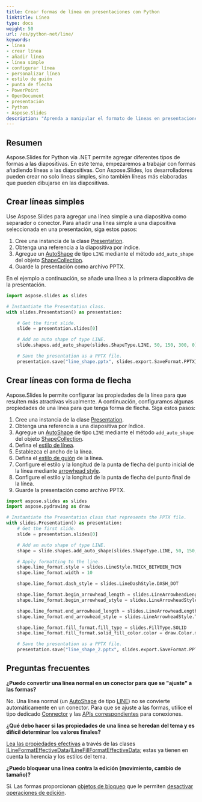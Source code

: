 ```yaml
---
title: Crear formas de línea en presentaciones con Python
linktitle: Línea
type: docs
weight: 50
url: /es/python-net/line/
keywords:
- línea
- crear línea
- añadir línea
- línea simple
- configurar línea
- personalizar línea
- estilo de guión
- punta de flecha
- PowerPoint
- OpenDocument
- presentación
- Python
- Aspose.Slides
description: "Aprenda a manipular el formato de líneas en presentaciones PowerPoint y OpenDocument con Aspose.Slides para Python vía .NET. Descubra propiedades, métodos y ejemplos."
---
```


## **Resumen**

Aspose.Slides for Python via .NET permite agregar diferentes tipos de formas a las diapositivas. En este tema, empezaremos a trabajar con formas añadiendo líneas a las diapositivas. Con Aspose.Slides, los desarrolladores pueden crear no solo líneas simples, sino también líneas más elaboradas que pueden dibujarse en las diapositivas.

## **Crear líneas simples**

Use Aspose.Slides para agregar una línea simple a una diapositiva como separador o conector. Para añadir una línea simple a una diapositiva seleccionada en una presentación, siga estos pasos:

1. Cree una instancia de la clase [Presentation](https://reference.aspose.com/slides/python-net/aspose.slides/presentation/).
1. Obtenga una referencia a la diapositiva por índice.
1. Agregue un [AutoShape](https://reference.aspose.com/slides/python-net/aspose.slides/autoshape/) de tipo `LINE` mediante el método `add_auto_shape` del objeto [ShapeCollection](https://reference.aspose.com/slides/python-net/aspose.slides/shapecollection/).
1. Guarde la presentación como archivo PPTX.

En el ejemplo a continuación, se añade una línea a la primera diapositiva de la presentación.

```py
import aspose.slides as slides

# Instantiate the Presentation class.
with slides.Presentation() as presentation:

    # Get the first slide.
    slide = presentation.slides[0]

    # Add an auto shape of type LINE.
    slide.shapes.add_auto_shape(slides.ShapeType.LINE, 50, 150, 300, 0)

    # Save the presentation as a PPTX file.
    presentation.save("line_shape.pptx", slides.export.SaveFormat.PPTX)
```

## **Crear líneas con forma de flecha**

Aspose.Slides le permite configurar las propiedades de la línea para que resulten más atractivas visualmente. A continuación, configuramos algunas propiedades de una línea para que tenga forma de flecha. Siga estos pasos:

1. Cree una instancia de la clase [Presentation](https://reference.aspose.com/slides/python-net/aspose.slides/presentation/).
1. Obtenga una referencia a una diapositiva por índice.
1. Agregue un [AutoShape](https://reference.aspose.com/slides/python-net/aspose.slides/autoshape/) de tipo `LINE` mediante el método `add_auto_shape` del objeto [ShapeCollection](https://reference.aspose.com/slides/python-net/aspose.slides/shapecollection/).
1. Defina el [estilo de línea](https://reference.aspose.com/slides/python-net/aspose.slides/linestyle/).
1. Establezca el ancho de la línea.
1. Defina el [estilo de guión](https://reference.aspose.com/slides/python-net/aspose.slides/linedashstyle/) de la línea.
1. Configure el estilo y la longitud de la punta de flecha del punto inicial de la línea mediante [arrowhead style](https://reference.aspose.com/slides/python-net/aspose.slides/linearrowheadstyle/).
1. Configure el estilo y la longitud de la punta de flecha del punto final de la línea.
1. Guarde la presentación como archivo PPTX.

```py
import aspose.slides as slides
import aspose.pydrawing as draw

# Instantiate the Presentation class that represents the PPTX file.
with slides.Presentation() as presentation:
    # Get the first slide.
    slide = presentation.slides[0]

    # Add an auto shape of type LINE.
    shape = slide.shapes.add_auto_shape(slides.ShapeType.LINE, 50, 150, 300, 0)

    # Apply formatting to the line.
    shape.line_format.style = slides.LineStyle.THICK_BETWEEN_THIN
    shape.line_format.width = 10

    shape.line_format.dash_style = slides.LineDashStyle.DASH_DOT

    shape.line_format.begin_arrowhead_length = slides.LineArrowheadLength.SHORT
    shape.line_format.begin_arrowhead_style = slides.LineArrowheadStyle.OVAL

    shape.line_format.end_arrowhead_length = slides.LineArrowheadLength.LONG
    shape.line_format.end_arrowhead_style = slides.LineArrowheadStyle.TRIANGLE

    shape.line_format.fill_format.fill_type = slides.FillType.SOLID
    shape.line_format.fill_format.solid_fill_color.color = draw.Color.maroon

    # Save the presentation as a PPTX file.
    presentation.save("line_shape_2.pptx", slides.export.SaveFormat.PPTX)
```

## **Preguntas frecuentes**

**¿Puedo convertir una línea normal en un conector para que se \"ajuste\" a las formas?**

No. Una línea normal (un [AutoShape](https://reference.aspose.com/slides/python-net/aspose.slides/autoshape/) de tipo [LINE](https://reference.aspose.com/slides/python-net/aspose.slides/shapetype/)) no se convierte automáticamente en un conector. Para que se ajuste a las formas, utilice el tipo dedicado [Connector](https://reference.aspose.com/slides/python-net/aspose.slides/connector/) y las [APIs correspondientes](/slides/es/python-net/connector/) para conexiones.

**¿Qué debo hacer si las propiedades de una línea se heredan del tema y es difícil determinar los valores finales?**

[Lea las propiedades efectivas](/slides/es/python-net/shape-effective-properties/) a través de las clases [ILineFormatEffectiveData](https://reference.aspose.com/slides/python-net/aspose.slides/ilineformateffectivedata/)/[ILineFillFormatEffectiveData](https://reference.aspose.com/slides/python-net/aspose.slides/ilinefillformateffectivedata/); estas ya tienen en cuenta la herencia y los estilos del tema.

**¿Puedo bloquear una línea contra la edición (movimiento, cambio de tamaño)?**

Sí. Las formas proporcionan [objetos de bloqueo](https://reference.aspose.com/slides/python-net/aspose.slides/autoshape/auto_shape_lock/) que le permiten [desactivar operaciones de edición](/slides/es/python-net/applying-protection-to-presentation/).